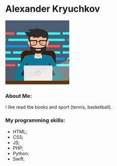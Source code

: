  # Alexander Kryuchkov

 ![My avatar](/img/ava.jpeg)

 ### About Me:
 I like read the books and sport (tennis, basketball).

 ### My programming skills:
 * HTML;
 * CSS;
 * JS;
 * PHP;
 * Python;
 * Swift.
